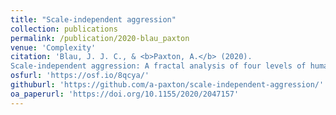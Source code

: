 ```yaml
---
title: "Scale-independent aggression"
collection: publications
permalink: /publication/2020-blau_paxton
venue: 'Complexity'
citation: 'Blau, J. J. C., & <b>Paxton, A.</b> (2020).
Scale-independent aggression: A fractal analysis of four levels of human aggression. <i>Complexity</i>, 2020, 2047157.'
osfurl: 'https://osf.io/8qcya/'
githuburl: 'https://github.com/a-paxton/scale-independent-aggression/'
oa_paperurl: 'https://doi.org/10.1155/2020/2047157'
---
```

